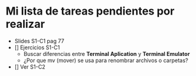 # Mi lista de tareas pendientes por realizar

- Slides S1-C1 pag 77
- [] Ejercicios S1-C1
  - Buscar diferencias entre **Terminal Aplication** y **Terminal Emulator**
  - ¿Por que mv (mover) se usa para renombrar archivos o carpetas?
- [] Ver S1-C2